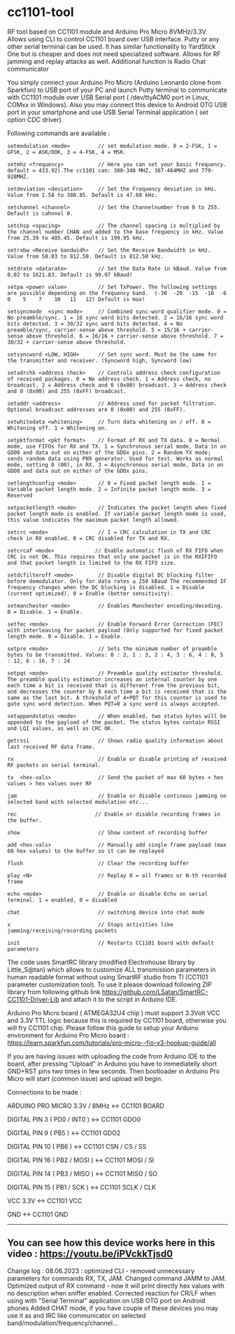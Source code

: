 # cc1101-tool
RF tool based on CC1101 module and Arduino Pro Micro 8VMHz/3.3V. Allows using CLI to control CC1101 board over USB interface. Putty or any other serial terminal can be used. It has similar functionality to YardStick One but is cheaper and does not need specialized software. Allows for RF jamming and replay attacks as well. Additional function is Radio Chat communicator

You simply connect your Arduino Pro Micro (Arduino Leonardo clone from Sparkfun) to USB port of your PC and launch Putty terminal to communicate with CC1101 module over USB Serial port ( /dev/ttyACM0 port in Linux, COMxx in Windows). Also you may connect this device to Android OTG USB port in your smartphone and use USB Serial Terminal application ( set option CDC driver).

Following commands are available :

    setmodulation <mode>         // set modulation mode. 0 = 2-FSK, 1 = GFSK, 2 = ASK/OOK, 3 = 4-FSK, 4 = MSK. 
    
    setmhz <frequency>           // Here you can set your basic frequency. default = 433.92).The cc1101 can: 300-348 MHZ, 387-464MHZ and 779-928MHZ.
    
    setdeviation <deviation>     // Set the Frequency deviation in kHz. Value from 1.58 to 380.85. Default is 47.60 kHz.
    
    setchannel <channel>         // Set the Channelnumber from 0 to 255. Default is cahnnel 0.
    
    setchsp <spacing>            // The channel spacing is multiplied by the channel number CHAN and added to the base frequency in kHz. Value from 25.39 to 405.45. Default is 199.95 kHz. 
    
    setrxbw <Receive bandwidh>   // Set the Receive Bandwidth in kHz. Value from 58.03 to 812.50. Default is 812.50 kHz.
    
    setdrate <datarate>          // Set the Data Rate in kBaud. Value from 0.02 to 1621.83. Default is 99.97 kBaud!
    
    setpa <power value>          // Set TxPower. The following settings are possible depending on the frequency band.  (-30  -20  -15  -10  -6    0    5    7    10   11   12) Default is max!
    
    setsyncmode  <sync mode>     // Combined sync-word qualifier mode. 0 = No preamble/sync. 1 = 16 sync word bits detected. 2 = 16/16 sync word bits detected. 3 = 30/32 sync word bits detected. 4 = No preamble/sync, carrier-sense above threshold. 5 = 15/16 + carrier-sense above threshold. 6 = 16/16 + carrier-sense above threshold. 7 = 30/32 + carrier-sense above threshold.
    
    setsyncword <LOW, HIGH>      // Set sync word. Must be the same for the transmitter and receiver. (Syncword high, Syncword low)
    
    setadrchk <address check>    // Controls address check configuration of received packages. 0 = No address check. 1 = Address check, no broadcast. 2 = Address check and 0 (0x00) broadcast. 3 = Address check and 0 (0x00) and 255 (0xFF) broadcast.
    
    setaddr <address>            // Address used for packet filtration. Optional broadcast addresses are 0 (0x00) and 255 (0xFF).

    setwhitedata <whitening>     // Turn data whitening on / off. 0 = Whitening off. 1 = Whitening on.
    
    setpktformat <pkt format>    // Format of RX and TX data. 0 = Normal mode, use FIFOs for RX and TX. 1 = Synchronous serial mode, Data in on GDO0 and data out on either of the GDOx pins. 2 = Random TX mode; sends random data using PN9 generator. Used for test. Works as normal mode, setting 0 (00), in RX. 3 = Asynchronous serial mode, Data in on GDO0 and data out on either of the GDOx pins.
    
    setlengthconfig <mode>       // 0 = Fixed packet length mode. 1 = Variable packet length mode. 2 = Infinite packet length mode. 3 = Reserved 
    
    setpacketlength <mode>       // Indicates the packet length when fixed packet length mode is enabled. If variable packet length mode is used, this value indicates the maximum packet length allowed.
    
    setcrc <mode>                // 1 = CRC calculation in TX and CRC check in RX enabled. 0 = CRC disabled for TX and RX.

    setcrcaf <mode>             // Enable automatic flush of RX FIFO when CRC is not OK. This requires that only one packet is in the RXIFIFO and that packet length is limited to the RX FIFO size.

    setdcfilteroff <mode>        // Disable digital DC blocking filter before demodulator. Only for data rates ≤ 250 kBaud The recommended IF frequency changes when the DC blocking is disabled. 1 = Disable (current optimized). 0 = Enable (better sensitivity).

    setmanchester <mode>         // Enables Manchester encoding/decoding. 0 = Disable. 1 = Enable.

    setfec <mode>                // Enable Forward Error Correction (FEC) with interleaving for packet payload (Only supported for fixed packet length mode. 0 = Disable. 1 = Enable.

    setpre <mode>                // Sets the minimum number of preamble bytes to be transmitted. Values: 0 : 2, 1 : 3, 2 : 4, 3 : 6, 4 : 8, 5 : 12, 6 : 16, 7 : 24

    setpqt <mode>                // Preamble quality estimator threshold. The preamble quality estimator increases an internal counter by one each time a bit is received that is different from the previous bit, and decreases the counter by 8 each time a bit is received that is the same as the last bit. A threshold of 4∙PQT for this counter is used to gate sync word detection. When PQT=0 a sync word is always accepted.

    setappendstatus <mode>       // When enabled, two status bytes will be appended to the payload of the packet. The status bytes contain RSSI and LQI values, as well as CRC OK.

    getrssi                      // Shows radio quality information about last received RF data frame.

    rx                           // Enable or disable printing of received RF packets on serial terminal.

    tx  <hex-vals>               // Send the packet of max 60 bytes < hex values > hex values over RF 

    jam                          // Enable or disable continous jamming on selected band with selected modulation etc... 
    
    rec                         // Enable or disable recording frames in the buffer.
    
    show                         // Show content of recording buffer
    
    add <hex-vals>               // Manually add single frame payload (max 60 hex values) to the buffer so it can be replayed
    
    flush                        // Clear the recording buffer

    play <N>                     // Replay 0 = all frames or N-th recorded frame
      
    echo <mode>                  // Enable or disable Echo on serial terminal. 1 = enabled, 0 = disabled
    
    chat                         // switching device into chat mode 
    
    x                            // Stops activities like jamming/receiving/recording packets
    
    init                         // Restarts CC1101 board with default parameters 
 
The code uses SmartRC library (modified Electrohouse library by Little_S@tan) which allows to customize ALL transmission parameters in human readable format without using SmartRF studio from TI (CC1101 parameter customization tool). To use it please download following ZIP library from following github link https://github.com/LSatan/SmartRC-CC1101-Driver-Lib and attach it to the script in Arduino IDE.

Arduino Pro Micro board ( ATMEGA32U4 chip ) must support 3.3Volt VCC and 3.3V TTL logic because this is required by CC1101 board, otherwise you will fry CC1101 chip. Please follow this guide to setup your Arduino environment for Arduino Pro Micro board : https://learn.sparkfun.com/tutorials/pro-micro--fio-v3-hookup-guide/all

If you are having issues with uploading the code from Arduino IDE to the board, after pressing "Upload" in Arduino you have to immediatelly short GND+RST pins two times in few seconds. Then bootloader in Arduino Pro Micro will start (common issue) and upload will begin.

Connections to be made :

ARDUINO PRO MICRO 3.3V / 8MHz <-> CC1101 BOARD

DIGITAL PIN 3 ( PD0 / INT0 ) <-> CC1101 GDO0

DIGITAL PIN 9 ( PB5 ) <-> CC1101 GDO2

DIGITAL PIN 10 ( PB6 ) <-> CC1101 CSN / CS / SS

DIGITAL PIN 16 ( PB2 / MOSI ) <-> CC1101 MOSI / SI

DIGITAL PIN 14 ( PB3 / MISO ) <-> CC1101 MISO / SO

DIGITAL PIN 15 ( PB1 / SCK ) <-> CC1101 SCLK / CLK

VCC 3.3V  <-> CC1101 VCC

GND <-> CC1101 GND

--------------------------------------------------------------------------------------
You can see how this device works here in this video : https://youtu.be/iPVckkTjsd0
--------------------------------------------------------------------------------------



Change log :
08.06.2023 : optimized CLI - removed unnecessary parameters for commands RX, TX, JAM. Changed command JAMM to JAM.  Optimized output of RX command - now it will print directly hex values with no description when sniffer enabled.  Corrected reaction for CR/LF when using with "Serial Terminal" application on USB OTG port on Android phones
Added CHAT mode, if you have couple of these devices you may use it as and IRC like communicator on selected band/modulation/frequency/channel...
    
    
    

